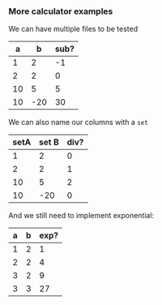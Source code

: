 ### More calculator examples

We can have multiple files to be tested


[//]: # (decisionTable SlimServer.Fixtures.Calculator)

| a  | b   | sub? |
|----|-----|------|
| 1  | 2   | -1   |
| 2  | 2   | 0    |
| 10 | 5   | 5    |
| 10 | -20 | 30   |

We can also name our columns with a `set`

[//]: # (decisionTable SlimServer.Fixtures.Calculator )

| setA | set B | div? |
|------|-------|------|
| 1    | 2     | 0    |
| 2    | 2     | 1    |
| 10   | 5     | 2    |
| 10   | -20   | 0    |

And we still need to implement exponential:

[//]: # (decisionTable SlimServer.Fixtures.Calculator -- snooze until 2099-12-31 )

| a  | b   | exp? |
|----|-----|------|
| 1  | 2   | 1    |
| 2  | 2   | 4    |
| 3  | 2   | 9    |
| 3  | 3   | 27   |